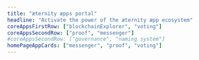 ```yaml
---
title: "æternity æpps portal"
headline: "Activate the power of the æternity æpp ecosystem"
coreAppsFirstRow: ["blockchainExplorer", "voting"]
coreAppsSecondRow: ["proof", "messenger"]
#coreAppsSecondRow: ["governance", "naming system"]
homePageAppCards: ["messenger", "proof", "voting"]
---
```

